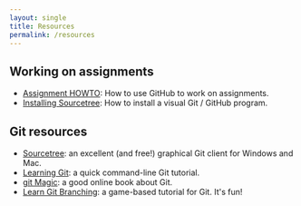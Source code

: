 ```yaml
---
layout: single
title: Resources
permalink: /resources
---
```


## Working on assignments
   - [Assignment HOWTO](Assignment-HOWTO.html): How to use GitHub to work on assignments.
   - [Installing Sourcetree](Installing-SourceTree.html): How to install a visual Git / GitHub program.

## Git resources
   - [Sourcetree](https://www.sourcetreeapp.com/): an excellent (and free!) graphical Git client for Windows and Mac.
   - [Learning Git](https://try.github.io/levels/1/challenges/1): a quick command-line Git tutorial.
   - [git Magic](http://www-cs-students.stanford.edu/~blynn/gitmagic/book.pdf): a good online book about Git. 
   - [Learn Git Branching](http://pcottle.github.io/learnGitBranching/index.html): a game-based tutorial for Git. It's fun!
